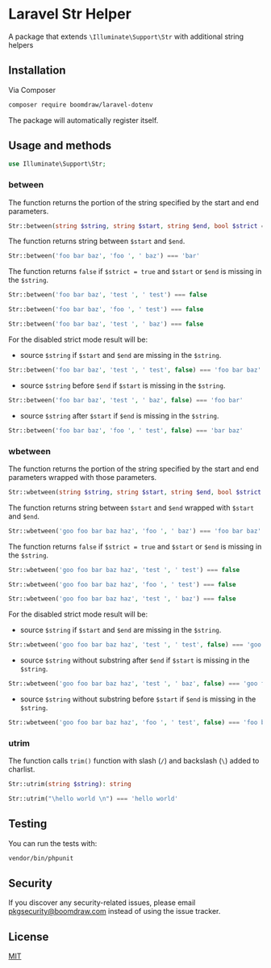 # Laravel Str Helper

A package that extends `\Illuminate\Support\Str` with additional string helpers

## Installation

Via Composer

```bash
composer require boomdraw/laravel-dotenv
```

The package will automatically register itself.

## Usage and methods

```php
use Illuminate\Support\Str;
```

### between

The function returns the portion of the string specified by the start and end parameters.

```php
Str::between(string $string, string $start, string $end, bool $strict = true)
```

The function returns string between `$start` and `$end`.

```php
Str::between('foo bar baz', 'foo ', ' baz') === 'bar'
```

The function returns `false` if `$strict = true` and `$start` or `$end` is missing in the `$string`.

```php
Str::between('foo bar baz', 'test ', ' test') === false
```

```php
Str::between('foo bar baz', 'foo ', ' test') === false
```

```php
Str::between('foo bar baz', 'test ', ' baz') === false
```

For the disabled strict mode result will be:

- source `$string` if `$start` and `$end` are missing in the `$string`.

```php
Str::between('foo bar baz', 'test ', ' test', false) === 'foo bar baz'
```

- source `$string` before `$end` if `$start` is missing in the `$string`.

```php
Str::between('foo bar baz', 'test ', ' baz', false) === 'foo bar'
```

- source `$string` after `$start` if `$end` is missing in the `$string`.

```php
Str::between('foo bar baz', 'foo ', ' test', false) === 'bar baz'
```

### wbetween

The function returns the portion of the string specified by the start and end parameters wrapped with those parameters.

```php
Str::wbetween(string $string, string $start, string $end, bool $strict = true)
```

The function returns string between `$start` and `$end` wrapped with `$start` and `$end`.

```php
Str::wbetween('goo foo bar baz haz', 'foo ', ' baz') === 'foo bar baz'
```

The function returns `false` if `$strict = true` and `$start` or `$end` is missing in the `$string`.

```php
Str::wbetween('goo foo bar baz haz', 'test ', ' test') === false
```

```php
Str::wbetween('goo foo bar baz haz', 'foo ', ' test') === false
```

```php
Str::wbetween('goo foo bar baz haz', 'test ', ' baz') === false
```

For the disabled strict mode result will be:

- source `$string` if `$start` and `$end` are missing in the `$string`.

```php
Str::wbetween('goo foo bar baz haz', 'test ', ' test', false) === 'goo foo bar baz haz'
```

- source `$string` without substring after `$end` if `$start` is missing in the `$string`.

```php
Str::wbetween('goo foo bar baz haz', 'test ', ' baz', false) === 'goo foo bar baz'
```

- source `$string` without substring before `$start` if `$end` is missing in the `$string`.

```php
Str::wbetween('goo foo bar baz haz', 'foo ', ' test', false) === 'foo bar baz haz'
```

### utrim

The function calls `trim()` function with slash (`/`) and backslash (`\`) added to charlist.

```php
Str::utrim(string $string): string
```

```php
Str::utrim("\hello world \n") === 'hello world'
```

## Testing

You can run the tests with:

```bash
vendor/bin/phpunit
```

## Security

If you discover any security-related issues, please email [pkgsecurity@boomdraw.com](mailto:pkgsecurity@boomdraw.com) instead of using the issue tracker.

## License

[MIT](http://opensource.org/licenses/MIT)
